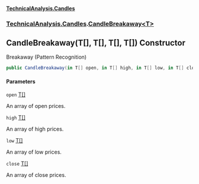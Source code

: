 #### [TechnicalAnalysis.Candles](Atypical.TechnicalAnalysis.Candles.md 'Atypical.TechnicalAnalysis.Candles')
### [TechnicalAnalysis.Candles](Atypical.TechnicalAnalysis.Candles.md#TechnicalAnalysis.Candles 'TechnicalAnalysis.Candles').[CandleBreakaway&lt;T&gt;](CandleBreakaway_T_.md 'TechnicalAnalysis.Candles.CandleBreakaway<T>')

## CandleBreakaway(T[], T[], T[], T[]) Constructor

Breakaway (Pattern Recognition)

```csharp
public CandleBreakaway(in T[] open, in T[] high, in T[] low, in T[] close);
```
#### Parameters

<a name='TechnicalAnalysis.Candles.CandleBreakaway_T_.CandleBreakaway(T[],T[],T[],T[]).open'></a>

`open` [T](CandleBreakaway_T_.md#TechnicalAnalysis.Candles.CandleBreakaway_T_.T 'TechnicalAnalysis.Candles.CandleBreakaway<T>.T')[[]](https://docs.microsoft.com/en-us/dotnet/api/System.Array 'System.Array')

An array of open prices.

<a name='TechnicalAnalysis.Candles.CandleBreakaway_T_.CandleBreakaway(T[],T[],T[],T[]).high'></a>

`high` [T](CandleBreakaway_T_.md#TechnicalAnalysis.Candles.CandleBreakaway_T_.T 'TechnicalAnalysis.Candles.CandleBreakaway<T>.T')[[]](https://docs.microsoft.com/en-us/dotnet/api/System.Array 'System.Array')

An array of high prices.

<a name='TechnicalAnalysis.Candles.CandleBreakaway_T_.CandleBreakaway(T[],T[],T[],T[]).low'></a>

`low` [T](CandleBreakaway_T_.md#TechnicalAnalysis.Candles.CandleBreakaway_T_.T 'TechnicalAnalysis.Candles.CandleBreakaway<T>.T')[[]](https://docs.microsoft.com/en-us/dotnet/api/System.Array 'System.Array')

An array of low prices.

<a name='TechnicalAnalysis.Candles.CandleBreakaway_T_.CandleBreakaway(T[],T[],T[],T[]).close'></a>

`close` [T](CandleBreakaway_T_.md#TechnicalAnalysis.Candles.CandleBreakaway_T_.T 'TechnicalAnalysis.Candles.CandleBreakaway<T>.T')[[]](https://docs.microsoft.com/en-us/dotnet/api/System.Array 'System.Array')

An array of close prices.
